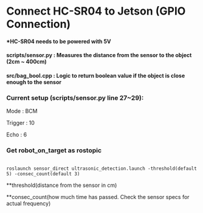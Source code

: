 # Connect HC-SR04 to Jetson (GPIO Connection)

#### *HC-SR04 needs to be powered with 5V


#### scripts/sensor.py  : Measures the distance from the sensor to the object (2cm ~ 400cm)
#### src/bag_bool.cpp   : Logic to return boolean value if the object is close enough to the sensor


### Current setup (scripts/sensor.py line 27~29):

Mode : BCM

Trigger : 10

Echo : 6


### Get robot_on_target as rostopic
```

roslaunch sensor_direct ultrasonic_detection.launch -threshold(default 5) -consec_count(default 3)

```

**threshold(distance from the sensor in cm) 

**consec_count(how much time has passed. Check the sensor specs for actual frequency)
